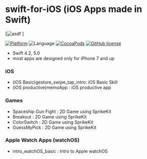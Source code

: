 # swift-for-iOS (iOS Apps made in Swift)

[![asdf](https://img.shields.io/badge/platform-iOS-silver.svg)
]

[![Platform](https://img.shields.io/cocoapods/p/HaishinKit.svg?style=flat)](http://cocoapods.org/pods/HaishinKit)
![Language](https://img.shields.io/badge/language-Swift%204.0-orange.svg)
[![CocoaPods](https://img.shields.io/cocoapods/v/HaishinKit.svg?style=flat)](http://cocoapods.org/pods/HaishinKit)
[![GitHub license](https://img.shields.io/badge/License-BSD%203--Clause-blue.svg)](https://raw.githubusercontent.com/shogo4405/HaishinKit.swift/master/LICENSE.md)

* Swift 4.2, 5.0
* most apps are designed only for iPhone 7 and up

### iOS
* (iOS Basic)gesture_swipe_tap_intro: iOS Basic Skill <br>
* (iOS productive)memoApp           : iOS productive app <br>
  
### Games
* Spaceship Gun Fight               : 2D Game using SprikeKit <br>
* Breakout                          : 2D Game using SprikeKit <br>
* ColorSwitch	                      : 2D Game using SprikeKit <br>
* GuessMyPick	                      : 2D Game using SprikeKit <br>
  
### Apple Watch Apps (watchOS)
* intro_watchOS_basic	              : Intro to Apple watchOS <br>
